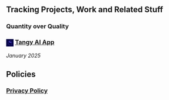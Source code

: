 
## Tracking Projects, Work and Related Stuff
### Quantity over Quality
### <img src="./assets/1-tangyai-logo.png" width="20" height="20" style="vertical-align: middle"> [Tangy AI App](./projects/1-tangy-ai.md)
*January 2025*






## Policies

### [Privacy Policy](./policies/tangyAI_privacy_policy.md)
